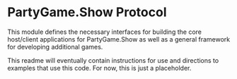# PartyGame.Show Protocol

This module defines the necessary interfaces for building the core host/client applications for PartyGame.Show as well as a general framework for developing additional games.

This readme will eventually contain instructions for use and directions to examples that use this code. For now, this is just a placeholder.
